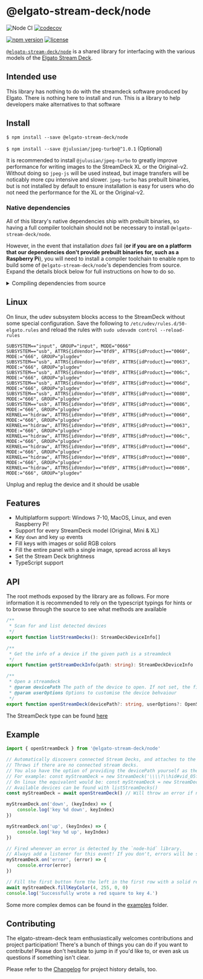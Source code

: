 # @elgato-stream-deck/node

![Node CI](https://github.com/Julusian/node-elgato-stream-deck/workflows/Node%20CI/badge.svg)
[![codecov](https://codecov.io/gh/Julusian/node-elgato-stream-deck/branch/master/graph/badge.svg?token=Hl4QXGZJMF)](https://codecov.io/gh/Julusian/node-elgato-stream-deck)

[![npm version](https://img.shields.io/npm/v/@elgato-stream-deck/node.svg)](https://npm.im/@elgato-stream-deck/node)
[![license](https://img.shields.io/npm/l/@elgato-stream-deck/node.svg)](https://npm.im/@elgato-stream-deck/node)

[`@elgato-stream-deck/node`](https://github.com/julusian/node-elgato-stream-deck) is a shared library for interfacing
with the various models of the [Elgato Stream Deck](https://www.elgato.com/en/gaming/stream-deck).

## Intended use

This library has nothing to do with the streamdeck software produced by Elgato. There is nothing here to install and run. This is a library to help developers make alternatives to that software

## Install

`$ npm install --save @elgato-stream-deck/node`

`$ npm install --save @julusian/jpeg-turbo@^1.0.1` (Optional)

It is recommended to install `@julusian/jpeg-turbo` to greatly improve performance for writing images to the StreamDeck XL or the Original-v2. Without doing so `jpeg-js` will be used instead, but image transfers will be noticably more cpu intensive and slower. `jpeg-turbo` has prebuilt binaries, but is not installed by default to ensure installation is easy for users who do not need the performance for the XL or the Original-v2.

### Native dependencies

All of this library's native dependencies ship with prebuilt binaries, so having a full compiler toolchain should not be necessary to install `@elgato-stream-deck/node`.

However, in the event that installation _does_ fail (**or if you are on a platform that our dependencies don't provide prebuilt binaries for, such as a Raspberry Pi**), you will need to install a compiler toolchain to enable npm to build some of `@elgato-stream-deck/node`'s dependencies from source. Expand the details block below for full instructions on how to do so.

<details>
	<summary>Compiling dependencies from source</summary>
	
* Windows
  * Install [`windows-build-tools`](https://github.com/felixrieseberg/windows-build-tools):
  ```bash
  npm install --global windows-build-tools
  ```
* MacOS
  * Install the Xcode Command Line Tools:
  ```bash
  xcode-select --install
  ```
* Linux (**including Raspberry Pi**)
  * Follow the instructions for Linux in the ["Compiling from source"](https://github.com/node-hid/node-hid#compiling-from-source) steps for 
  * Try installing `@elgato-stream-deck/node`
  * If you still have issues, ensure everything is updated and try again:
	```bash
	sudo apt-get update && sudo apt-get upgrade
	```
</details>

## Linux

On linux, the udev subsystem blocks access to the StreamDeck without some special configuration.
Save the following to `/etc/udev/rules.d/50-elgato.rules` and reload the rules with `sudo udevadm control --reload-rules`

```
SUBSYSTEM=="input", GROUP="input", MODE="0666"
SUBSYSTEM=="usb", ATTRS{idVendor}=="0fd9", ATTRS{idProduct}=="0060", MODE:="666", GROUP="plugdev"
SUBSYSTEM=="usb", ATTRS{idVendor}=="0fd9", ATTRS{idProduct}=="0063", MODE:="666", GROUP="plugdev"
SUBSYSTEM=="usb", ATTRS{idVendor}=="0fd9", ATTRS{idProduct}=="006c", MODE:="666", GROUP="plugdev"
SUBSYSTEM=="usb", ATTRS{idVendor}=="0fd9", ATTRS{idProduct}=="006d", MODE:="666", GROUP="plugdev"
SUBSYSTEM=="usb", ATTRS{idVendor}=="0fd9", ATTRS{idProduct}=="0080", MODE:="666", GROUP="plugdev"
SUBSYSTEM=="usb", ATTRS{idVendor}=="0fd9", ATTRS{idProduct}=="0086", MODE:="666", GROUP="plugdev"
KERNEL=="hidraw", ATTRS{idVendor}=="0fd9", ATTRS{idProduct}=="0060", MODE:="666", GROUP="plugdev"
KERNEL=="hidraw", ATTRS{idVendor}=="0fd9", ATTRS{idProduct}=="0063", MODE:="666", GROUP="plugdev"
KERNEL=="hidraw", ATTRS{idVendor}=="0fd9", ATTRS{idProduct}=="006c", MODE:="666", GROUP="plugdev"
KERNEL=="hidraw", ATTRS{idVendor}=="0fd9", ATTRS{idProduct}=="006d", MODE:="666", GROUP="plugdev"
KERNEL=="hidraw", ATTRS{idVendor}=="0fd9", ATTRS{idProduct}=="0080", MODE:="666", GROUP="plugdev"
KERNEL=="hidraw", ATTRS{idVendor}=="0fd9", ATTRS{idProduct}=="0086", MODE:="666", GROUP="plugdev"
```

Unplug and replug the device and it should be usable

## Features

-   Multiplatform support: Windows 7-10, MacOS, Linux, and even Raspberry Pi!
-   Support for every StreamDeck model (Original, Mini & XL)
-   Key `down` and key `up` events
-   Fill keys with images or solid RGB colors
-   Fill the entire panel with a single image, spread across all keys
-   Set the Stream Deck brightness
-   TypeScript support

## API

The root methods exposed by the library are as follows. For more information it is recommended to rely on the typescript typings for hints or to browse through the source to see what methods are available

```typescript
/**
 * Scan for and list detected devices
 */
export function listStreamDecks(): StreamDeckDeviceInfo[]

/**
 * Get the info of a device if the given path is a streamdeck
 */
export function getStreamDeckInfo(path: string): StreamDeckDeviceInfo | undefined

/**
 * Open a streamdeck
 * @param devicePath The path of the device to open. If not set, the first will be used
 * @param userOptions Options to customise the device behvaiour
 */
export function openStreamDeck(devicePath?: string, userOptions?: OpenStreamDeckOptionsNode): StreamDeck
```

The StreamDeck type can be found [here](/packages/core/src/models/types.ts#L15)

## Example

```typescript
import { openStreamDeck } from '@elgato-stream-deck/node'

// Automatically discovers connected Stream Decks, and attaches to the first one.
// Throws if there are no connected stream decks.
// You also have the option of providing the devicePath yourself as the first argument to the constructor.
// For example: const myStreamDeck = new StreamDeck('\\\\?\\hid#vid_05f3&pid_0405&mi_00#7&56cf813&0&0000#{4d1e55b2-f16f-11cf-88cb-001111000030}')
// On linux the equivalent would be: const myStreamDeck = new StreamDeck('0001:0021:00')
// Available devices can be found with listStreamDecks()
const myStreamDeck = await openStreamDeck() // Will throw an error if no Stream Decks are connected.

myStreamDeck.on('down', (keyIndex) => {
	console.log('key %d down', keyIndex)
})

myStreamDeck.on('up', (keyIndex) => {
	console.log('key %d up', keyIndex)
})

// Fired whenever an error is detected by the `node-hid` library.
// Always add a listener for this event! If you don't, errors will be silently dropped.
myStreamDeck.on('error', (error) => {
	console.error(error)
})

// Fill the first button form the left in the first row with a solid red color. This is asynchronous.
await myStreamDeck.fillKeyColor(4, 255, 0, 0)
console.log('Successfully wrote a red square to key 4.')
```

Some more complex demos can be found in the [examples](examples/) folder.

## Contributing

The elgato-stream-deck team enthusiastically welcomes contributions and project participation! There's a bunch of things you can do if you want to contribute! Please don't hesitate to jump in if you'd like to, or even ask us questions if something isn't clear.

Please refer to the [Changelog](CHANGELOG.md) for project history details, too.
